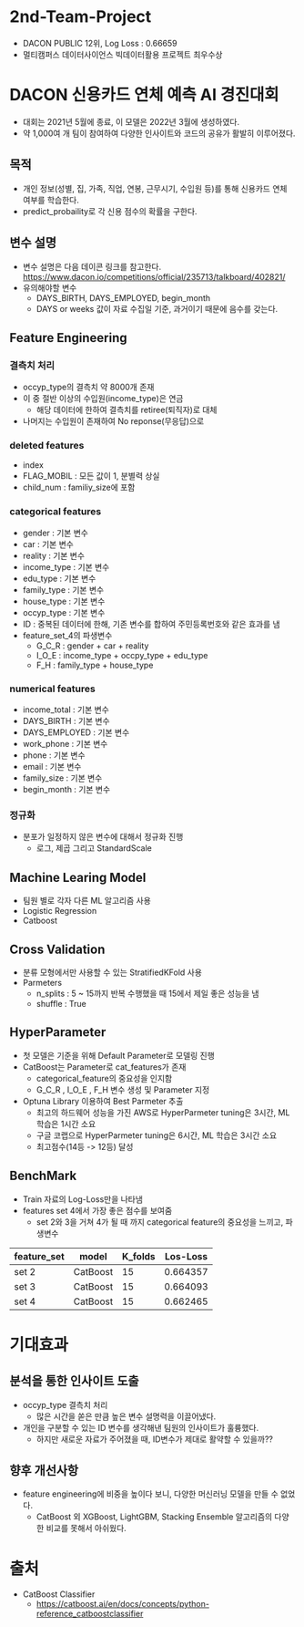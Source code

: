 # 2nd-Team-Project
- DACON PUBLIC 12위, Log Loss : 0.66659
- 멀티캠퍼스 데이터사이언스 빅데이터활용 프로젝트 최우수상

# DACON 신용카드 연체 예측 AI 경진대회
- 대회는 2021년 5월에 종료, 이 모델은 2022년 3월에 생성하였다.
- 약 1,000여 개 팀이 참여하여 다양한 인사이트와 코드의 공유가 활발히 이루어졌다.

## 목적
- 개인 정보(성별, 집, 가족, 직업, 연봉, 근무시기, 수입원 등)를 통해 신용카드 연체 여부를 학습한다.
- predict_probaility로 각 신용 점수의 확률을 구한다.

## 변수 설명
- 변수 설명은 다음 데이콘 링크를 참고한다.
  https://www.dacon.io/competitions/official/235713/talkboard/402821/
- 유의해야할 변수 
    - DAYS_BIRTH, DAYS_EMPLOYED, begin_month
    - DAYS or weeks 값이 자료 수집일 기준, 과거이기 때문에 음수를 갖는다.

## Feature Engineering

### 결측치 처리
- occyp_type의 결측치 약 8000개 존재
- 이 중 절반 이상의 수입원(income_type)은 연금 
  - 해당 데이터에 한하여 결측치를 retiree(퇴직자)로 대체
- 나머지는 수입원이 존재하여 No reponse(무응답)으로 

### deleted features
- index
- FLAG_MOBIL : 모든 값이 1, 분별력 상실
- child_num : familiy_size에 포함

### categorical features
- gender : 기본 변수
- car : 기본 변수
- reality : 기본 변수
- income_type : 기본 변수
- edu_type : 기본 변수
- family_type : 기본 변수
- house_type : 기본 변수
- occyp_type : 기본 변수
- ID : 중복된 데이터에 한해, 기존 변수를 합하여 주민등록번호와 같은 효과를 냄
- feature_set_4의 파생변수
  - G_C_R : gender + car + reality
  - I_O_E : income_type + occpy_type + edu_type
  - F_H : family_type + house_type

### numerical features
- income_total : 기본 변수
- DAYS_BIRTH : 기본 변수
- DAYS_EMPLOYED : 기본 변수
- work_phone : 기본 변수
- phone : 기본 변수
- email : 기본 변수
- family_size : 기본 변수
- begin_month : 기본 변수

### 정규화
- 분포가 일정하지 않은 변수에 대해서 정규화 진행
  - 로그, 제곱 그리고 StandardScale

## Machine Learing Model
- 팀원 별로 각자 다른 ML 알고리즘 사용
- Logistic Regression
- Catboost

## Cross Validation
- 분류 모형에서만 사용할 수 있는 StratifiedKFold 사용
- Parmeters
  - n_splits : 5 ~ 15까지 반복 수행했을 때 15에서 제일 좋은 성능을 냄
  - shuffle  : True
 
## HyperParameter
- 첫 모델은 기준을 위해 Default Parameter로 모델링 진행
- CatBoost는 Parameter로 cat_features가 존재
  - categorical_feature의 중요성을 인지함
  - G_C_R , I_O_E , F_H 변수 생성 및 Parameter 지정
- Optuna Library 이용하여 Best Parmeter 추출
  - 최고의 하드웨어 성능을 가진 AWS로 HyperParmeter tuning은 3시간, ML 학습은 1시간 소요
  - 구글 코랩으로 HyperParmeter tuning은 6시간, ML 학습은 3시간 소요
  - 최고점수(14등 -> 12등) 달성

## BenchMark
- Train 자료의 Log-Loss만을 나타냄
- features set 4에서 가장 좋은 점수를 보여줌
  - set 2와 3을 거쳐 4가 될 때 까지 categorical feature의 중요성을 느끼고, 파생변수 

|feature_set|model|K_folds|Los-Loss|
|------|------|---|---|
|set 2|CatBoost|15|0.664357|
|set 3|CatBoost|15|0.664093|
|set 4|CatBoost|15|0.662465|

# 기대효과

## 분석을 통한 인사이트 도출
- occyp_type 결측치 처리
  - 많은 시간을 쏟은 만큼 높은 변수 설명력을 이끌어냈다.
- 개인을 구분할 수 있는 ID 변수를 생각해낸 팀원의 인사이트가 훌륭했다.
  - 하지만 새로운 자료가 주어졌을 때, ID변수가 제대로 활약할 수 있을까??
  
## 향후 개선사항
- feature engineering에 비중을 높이다 보니, 다양한 머신러닝 모델을 만들 수 없었다.
  - CatBoost 외 XGBoost, LightGBM, Stacking Ensemble 알고리즘의 다양한 비교를 못해서 아쉬웠다.

# 출처
- CatBoost Classifier
  - https://catboost.ai/en/docs/concepts/python-reference_catboostclassifier

